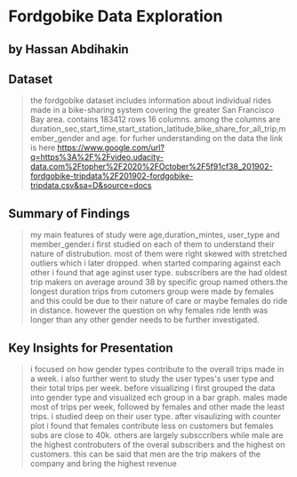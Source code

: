 # Fordgobike Data Exploration

## by Hassan Abdihakin


## Dataset

> the fordgobike dataset includes information about individual rides made in a bike-sharing system covering the greater San Francisco Bay area. contains 183412 rows 16 columns. among the columns are duration_sec,start_time,start_station_latitude,bike_share_for_all_trip,member_gender and age. for furher understanding on the data the link is here https://www.google.com/url?q=https%3A%2F%2Fvideo.udacity-data.com%2Ftopher%2F2020%2FOctober%2F5f91cf38_201902-fordgobike-tripdata%2F201902-fordgobike-tripdata.csv&sa=D&source=docs

## Summary of Findings

>my main features of study were age,duration_mintes, user_type and member_gender.i first studied on each of them to understand their nature of distrubution. most of them were right skewed with stretched outliers which i later dropped. when started  comparing against each other i found that age  aginst user type. subscribers are the had oldest trip makers on average around 38 by specific group named others.the longest duration trips from cutomers group were made by females and this could be due to their nature of care or maybe females do ride in distance. however the question on why females ride lenth was longer than any other gender needs to be further investigated.
## Key Insights for Presentation

> i focused on how gender types contribute to the overall trips made in a week. i also further went to study the user types's user type and their total trips per week. before visualizing i first grouped the data into gender type and visualized ech group in a bar graph. males made most of trips per week, followed by females and other made the least trips. i studied deep on their user type. after visaulizing with counter plot i found that females contribute less on customers but females subs are close to 40k. others are largely subsccribers while male are the highest controbuters of the overal subscribers and the highest on customers. this can be said that men are the trip makers of the company and bring the highest revenue